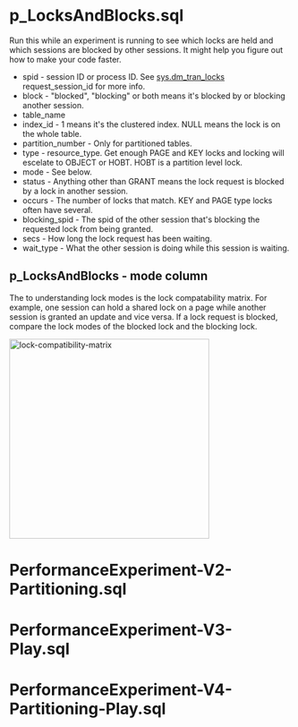 # p_LocksAndBlocks.sql
Run this while an experiment is running to see which locks are held and which sessions are blocked by other sessions. It might help you figure out how to make your code faster.

- spid - session ID or process ID. See [sys.dm_tran_locks](https://learn.microsoft.com/en-us/sql/relational-databases/system-dynamic-management-views/sys-dm-tran-locks-transact-sql?view=sql-server-ver16) request_session_id for more info.
- block - "blocked", "blocking" or both means it's blocked by or blocking another session.
- table_name
- index_id - 1 means it's the clustered index. NULL means the lock is on the whole table.
- partition_number - Only for partitioned tables.
- type - resource_type. Get enough PAGE and KEY locks and locking will escelate to OBJECT or HOBT. HOBT is a partition level lock.
- mode - See below.
- status - Anything other than GRANT means the lock request is blocked by a lock in another session.
- occurs - The number of locks that match. KEY and PAGE type locks often have several.
- blocking_spid - The spid of the other session that's blocking the requested lock from being granted.
- secs - How long the lock request has been waiting.
- wait_type - What the other session is doing while this session is waiting.

## p_LocksAndBlocks - mode column
The to understanding lock modes is the lock compatability matrix. For example, one session can hold a shared lock on a page while another session is granted an update and vice versa. If a lock request is blocked, compare the lock modes of the blocked lock and the blocking lock.

<img width="357" alt="lock-compatibility-matrix" src="https://github.com/chucknewmanjr/PerformanceExperiment/assets/33396894/cf5d2ca9-330d-494a-bc89-0bc214cacfdd">

# PerformanceExperiment-V2-Partitioning.sql


# PerformanceExperiment-V3-Play.sql


# PerformanceExperiment-V4-Partitioning-Play.sql



